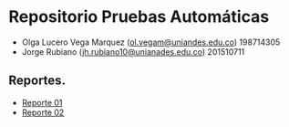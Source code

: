 # Repositorio Pruebas Automáticas

* Olga Lucero Vega Marquez (ol.vegam@uniandes.edu.co) 198714305
* Jorge Rubiano (jh.rubiano10@unianades.edu.co) 201510711

## Reportes.

* [Reporte 01]
* [Reporte 02]


[Reporte 01]:https://github.com/jhrubiano10/pruebas_automaticas/raw/master/reportes/Pruebas_Autom%C3%A1ticas_Reporte_01.pdf
[Reporte 02]:https://github.com/jhrubiano10/pruebas_automaticas/raw/master/reportes/Pruebas%20Automa%CC%81ticas%20Reporte%2002.pdf
